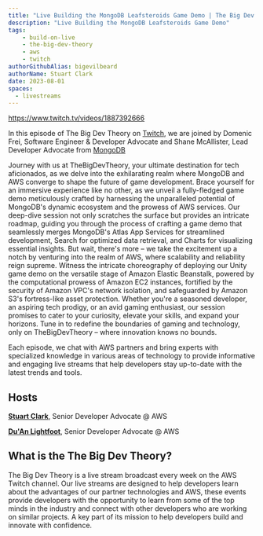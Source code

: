 ```yaml
---
title: "Live Building the MongoDB Leafsteroids Game Demo | The Big Dev Theory | S3 | Ep.1 | Show Notes"
description: "Live Building the MongoDB Leafsteroids Game Demo"
tags:
    - build-on-live
    - the-big-dev-theory
    - aws
    - twitch
authorGithubAlias: bigevilbeard
authorName: Stuart Clark
date: 2023-08-01
spaces:
  - livestreams
---
```


https://www.twitch.tv/videos/1887392666

In this episode of The Big Dev Theory on [Twitch](https://www.twitch.tv/videos/1887392666), we are joined by Domenic Frei, Software Engineer & Developer Advocate and Shane McAllister, Lead Developer Advocate from [MongoDB](https://www.mongodb.com/)

Journey with us at TheBigDevTheory, your ultimate destination for tech aficionados, as we delve into the exhilarating realm where MongoDB and AWS converge to shape the future of game development. Brace yourself for an immersive experience like no other, as we unveil a fully-fledged game demo meticulously crafted by harnessing the unparalleled potential of MongoDB's dynamic ecosystem and the prowess of AWS services. Our deep-dive session not only scratches the surface but provides an intricate roadmap, guiding you through the process of crafting a game demo that seamlessly merges MongoDB's Atlas App Services for streamlined development, Search for optimized data retrieval, and Charts for visualizing essential insights. But wait, there's more – we take the excitement up a notch by venturing into the realm of AWS, where scalability and reliability reign supreme. Witness the intricate choreography of deploying our Unity game demo on the versatile stage of Amazon Elastic Beanstalk, powered by the computational prowess of Amazon EC2 instances, fortified by the security of Amazon VPC's network isolation, and safeguarded by Amazon S3's fortress-like asset protection. Whether you're a seasoned developer, an aspiring tech prodigy, or an avid gaming enthusiast, our session promises to cater to your curiosity, elevate your skills, and expand your horizons. Tune in to redefine the boundaries of gaming and technology, only on TheBigDevTheory – where innovation knows no bounds.

Each episode, we chat with AWS partners and bring experts with specialized knowledge in various areas of technology to provide informative and engaging live streams that help developers stay up-to-date with the latest trends and tools.

## Hosts

[**Stuart Clark**](https://twitter.com/bigevilbeard), Senior Developer Advocate @ AWS

[**Du'An Lightfoot**](https://twitter.com/labeveryday), Senior Developer Advocate @ AWS

## What is the The Big Dev Theory?

 The Big Dev Theory is a live stream broadcast every week on the AWS Twitch channel. Our live streams are designed to help developers learn about the advantages of our partner technologies and AWS, these events provide developers with the opportunity to learn from some of the top minds in the industry and connect with other developers who are working on similar projects. A key part of its mission to help developers build and innovate with confidence.
